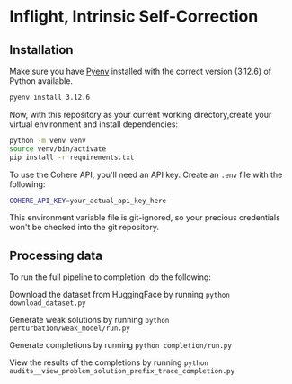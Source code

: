 # Inflight, Intrinsic Self-Correction

## Installation

Make sure you have [Pyenv](https://github.com/pyenv/pyenv?tab=readme-ov-file#installation) installed with the correct version (3.12.6) of Python available.
```bash
pyenv install 3.12.6
```

Now, with this repository as your current working directory,create your virtual environment and install dependencies:
```bash
python -m venv venv
source venv/bin/activate
pip install -r requirements.txt
```

To use the Cohere API, you'll need an API key. Create an `.env` file with the following:
```bash
COHERE_API_KEY=your_actual_api_key_here
```
This environment variable file is git-ignored, so your precious credentials won't be checked into the git repository.


## Processing data
To run the full pipeline to completion, do the following:

Download the dataset from HuggingFace by running `python download_dataset.py`

Generate weak solutions by running `python perturbation/weak_model/run.py`

Generate completions by running `python completion/run.py`

View the results of the completions by running `python audits__view_problem_solution_prefix_trace_completion.py`